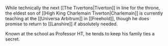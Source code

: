 While technically the next [[The Tivertons|Tiverton]] in line for the throne, the eldest son of [[High King Charlemain Tiverton|Charlemain]] is currently teaching at the [[Universa Arbitrum]] in [[Freehold]], though he does promise to return to [[Lanshire]] if absolutely needed.  

Known at the school as Professor HT, he tends to keep his family ties a secret.